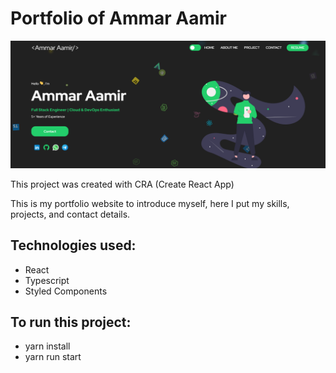 # Portfolio of Ammar Aamir

<img src ="https://github.com/ammaraamir39/portfolio/blob/cffe6f574f91d87fd3e95d65e7a064aed6a1e648/public/Images/hero.png" />
 
This project was created with CRA (Create React App)

This is my portfolio website to introduce myself, here I put my skills, projects, and contact details.

## Technologies used:

- React
- Typescript
- Styled Components

## To run this project:

- yarn install
- yarn run start
